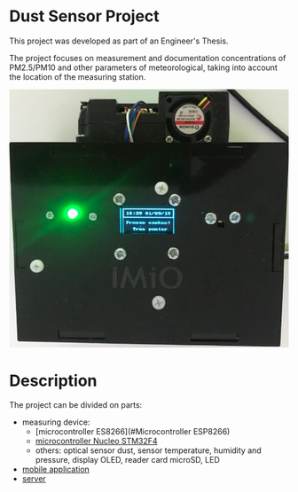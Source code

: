 # Dust Sensor Project
This project was developed as part of an Engineer's Thesis.

The project focuses on measurement and documentation concentrations of PM2.5/PM10 and other parameters of meteorological, taking into account the location of the measuring station.  

<kbd>![Alt text](images/device.png)</kbd>

# Description 
The project can be divided on parts:
* measuring device:
  - [microcontroller ES8266](#Microcontroller ESP8266)
  - [microcontroller Nucleo STM32F4](#nucleo)
  - others: optical sensor dust, sensor temperature, humidity and pressure, display OLED, reader card microSD, LED
* [mobile application](#app)
* [server](#server)

# 
